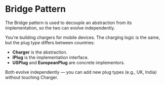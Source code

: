 # Bridge Pattern

The Bridge pattern is used to decouple an abstraction from its implementation, so the two can evolve independently.

You're building chargers for mobile devices. The charging logic is the same, but the plug type differs between countries:

- **Charger** is the abstraction.
- **IPlug** is the implementation interface.
- **USPlug** and **EuropeanPlug** are concrete implementors.

Both evolve independently — you can add new plug types (e.g., UK, India) without touching Charger.
